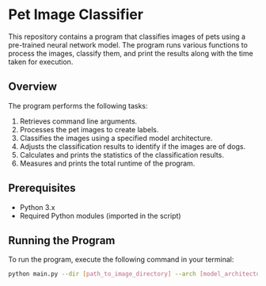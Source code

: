 # Pet Image Classifier

This repository contains a program that classifies images of pets using a pre-trained neural network model. The program runs various functions to process the images, classify them, and print the results along with the time taken for execution.

## Overview

The program performs the following tasks:
1. Retrieves command line arguments.
2. Processes the pet images to create labels.
3. Classifies the images using a specified model architecture.
4. Adjusts the classification results to identify if the images are of dogs.
5. Calculates and prints the statistics of the classification results.
6. Measures and prints the total runtime of the program.

## Prerequisites

- Python 3.x
- Required Python modules (imported in the script)

## Running the Program

To run the program, execute the following command in your terminal:

```bash
python main.py --dir [path_to_image_directory] --arch [model_architecture] --dogfile [path_to_dogfile]

